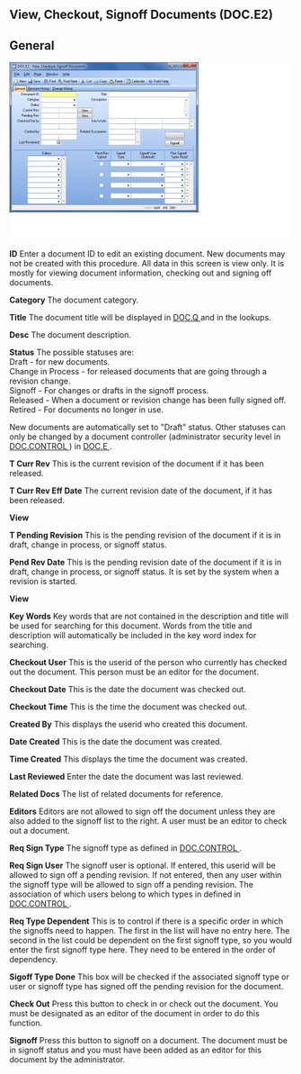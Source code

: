 ##  View, Checkout, Signoff Documents (DOC.E2)

<PageHeader />

##  General

![](./DOC-E2-1.jpg)

**ID** Enter a document ID to edit an existing document. New documents may not
be created with this procedure. All data in this screen is view only. It is
mostly for viewing document information, checking out and signing off
documents.  
  
**Category** The document category.  
  
**Title** The document title will be displayed in [ DOC.Q ](../../../../../rover/DOC-OVERVIEW/Doc-Control/DOC-Q) and in the lookups.   
  
**Desc** The document description.  
  
**Status** The possible statuses are:  
Draft - for new documents.  
Change in Process - for released documents that are going through a revision
change.  
Signoff - For changes or drafts in the signoff process.  
Released - When a document or revision change has been fully signed off.  
Retired - For documents no longer in use.  
  
New documents are automatically set to "Draft" status. Other statuses can only be changed by a document controller (administrator security level in [ DOC.CONTROL ](../../../../../rover/DOC-OVERVIEW/Doc-Control/DOC-Q/DOC-CONTROL) ) in [ DOC.E ](../../../../../rover/DOC-OVERVIEW/Doc-Control/DOC-E) .   
  
**T Curr Rev** This is the current revision of the document if it has been
released.  
  
**T Curr Rev Eff Date** The current revision date of the document, if it has
been released.  
  
**View**  
  
**T Pending Revision** This is the pending revision of the document if it is
in draft, change in process, or signoff status.  
  
**Pend Rev Date** This is the pending revision date of the document if it is
in draft, change in process, or signoff status. It is set by the system when a
revision is started.  
  
**View**  
  
**Key Words** Key words that are not contained in the description and title
will be used for searching for this document. Words from the title and
description will automatically be included in the key word index for
searching.  
  
**Checkout User** This is the userid of the person who currently has checked
out the document. This person must be an editor for the document.  
  
**Checkout Date** This is the date the document was checked out.  
  
**Checkout Time** This is the time the document was checked out.  
  
**Created By** This displays the userid who created this document.  
  
**Date Created** This is the date the document was created.  
  
**Time Created** This displays the time the document was created.  
  
**Last Reviewed** Enter the date the document was last reviewed.  
  
**Related Docs** The list of related documents for reference.  
  
**Editors** Editors are not allowed to sign off the document unless they are
also added to the signoff list to the right. A user must be an editor to check
out a document.  
  
**Req Sign Type** The signoff type as defined in [ DOC.CONTROL ](../../../../../rover/DOC-OVERVIEW/Doc-Control/DOC-Q/DOC-CONTROL) .   
  
**Req Sign User** The signoff user is optional. If entered, this userid will be allowed to sign off a pending revision. If not entered, then any user within the signoff type will be allowed to sign off a pending revision. The association of which users belong to which types in defined in [ DOC.CONTROL ](../../../../../rover/DOC-OVERVIEW/Doc-Control/DOC-Q/DOC-CONTROL) .   
  
**Req Type Dependent** This is to control if there is a specific order in
which the signoffs need to happen. The first in the list will have no entry
here. The second in the list could be dependent on the first signoff type, so
you would enter the first signoff type here. They need to be entered in the
order of dependency.  
  
**Sigoff Type Done** This box will be checked if the associated signoff type
or user or signoff type has signed off the pending revision for the document.  
  
**Check Out** Press this button to check in or check out the document. You
must be designated as an editor of the document in order to do this function.  
  
**Signoff** Press this button to signoff on a document. The document must be
in signoff status and you must have been added as an editor for this document
by the administrator.  
  
  
<badge text= "Version 8.10.57" vertical="middle" />

<PageFooter />